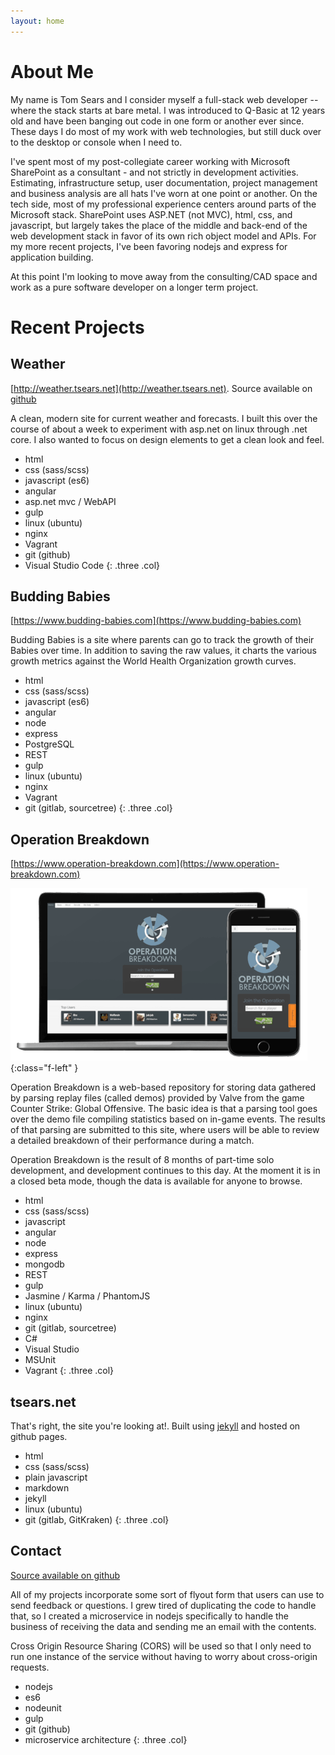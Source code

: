 ```yaml
---
layout: home
---
```


# About Me #

My name is Tom Sears and I consider myself a full-stack web developer -- where the
stack starts at bare metal. I was introduced to Q-Basic at 12 years old and
have been banging out code in one form or another ever since.  These days I do most
of my work with web technologies, but still duck over to the desktop or console when
I need to.

I&apos;ve spent most of my post-collegiate career working with Microsoft SharePoint as
a consultant - and not strictly in development activities. Estimating, infrastructure
setup, user documentation, project management and business analysis are all hats
I've worn at one point or another. On the tech side, most of my professional experience
centers around parts of the Microsoft stack. SharePoint uses ASP.NET (not MVC), html,
css, and javascript, but largely takes the place of the middle and back-end of the
web development stack in favor of its own rich object model and APIs.  For my more
recent projects, I've been favoring nodejs and express for application building.

At this point I&apos;m looking to move away from the consulting/CAD space and work
as a pure software developer on a longer term project.

# Recent Projects #

## Weather ##
[http://weather.tsears.net](http://weather.tsears.net).  Source available on
[github](https://github.com/tsears/MVCWeather)

A clean, modern site for current weather and forecasts.  I built this over the course
of about a week to experiment with asp.net on linux through .net core.  I also wanted
to focus on design elements to get a clean look and feel.

* html
* css (sass/scss)
* javascript (es6)
* angular
* asp.net mvc / WebAPI
* gulp
* linux (ubuntu)
* nginx
* Vagrant
* git (github)
* Visual Studio Code
{: .three .col}

## Budding Babies ##
[https://www.budding-babies.com](https://www.budding-babies.com)

Budding Babies is a site where parents can go to track the growth of their Babies
over time.  In addition to saving the raw values, it charts the various growth metrics
against the World Health Organization growth curves.

* html
* css (sass/scss)
* javascript (es6)
* angular
* node
* express
* PostgreSQL
* REST
* gulp
* linux (ubuntu)
* nginx
* Vagrant
* git (gitlab, sourcetree)
{: .three .col}

## Operation Breakdown ##
[https://www.operation-breakdown.com](https://www.operation-breakdown.com)

![Operation Breakdown on Laptop and Phone](/assets/images/opbd.png){:class="f-left" }

Operation Breakdown is a web-based repository for storing data gathered by parsing
replay files (called demos) provided by Valve from the game Counter Strike: Global
Offensive. The basic idea is that a parsing tool goes over the demo file compiling
statistics based on in-game events. The results of that parsing are submitted to
this site, where users will be able to review a detailed breakdown of their performance
during a match.

Operation Breakdown is the result of 8 months of part-time solo development, and
development continues to this day.  At the moment it is in a closed beta mode, though
the data is available for anyone to browse.

* html
* css (sass/scss)
* javascript
* angular
* node
* express
* mongodb
* REST
* gulp
* Jasmine / Karma / PhantomJS
* linux (ubuntu)
* nginx
* git (gitlab, sourcetree)
* C#
* Visual Studio
* MSUnit
* Vagrant
{: .three .col}

## tsears.net ##

That&apos;s right, the site you&apos;re looking at!.  Built using
[jekyll](https://jekyllrb.com/) and hosted on github pages.

* html
* css (sass/scss)
* plain javascript
* markdown
* jekyll
* linux (ubuntu)
* git (gitlab, GitKraken)
{: .three .col}

## Contact ##
[Source available on github](https://github.com/tsears/contact)

All of my projects incorporate some sort of flyout form that users can use to send
feedback or questions. I grew tired of duplicating the code to handle that, so I
created a microservice in nodejs specifically to handle the business of receiving
the data and sending me an email with the contents.

Cross Origin Resource Sharing (CORS) will be used so that I only need to run one
instance of the service without having to worry about cross-origin requests.

* nodejs
* es6
* nodeunit
* gulp
* git (github)
* microservice architecture
{: .three .col}
